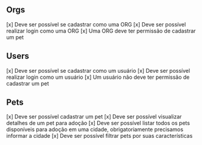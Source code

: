 ## Orgs
[x] Deve ser possível se cadastrar como uma ORG
[x] Deve ser possível realizar login como uma ORG
[x] Uma ORG deve ter permissão de cadastrar um pet

## Users
[x] Deve ser possível se cadastrar como um usuário
[x] Deve ser possível realizar login como um usuário
[x] Um usuário não deve ter permissão de cadastrar um pet

## Pets
[x] Deve ser possível cadastrar um pet
[x] Deve ser possível visualizar detalhes de um pet para adoção
[x] Deve ser possível listar todos os pets disponíveis para adoção em uma cidade, obrigatoriamente precisamos informar a cidade
[x] Deve ser possível filtrar pets por suas características
